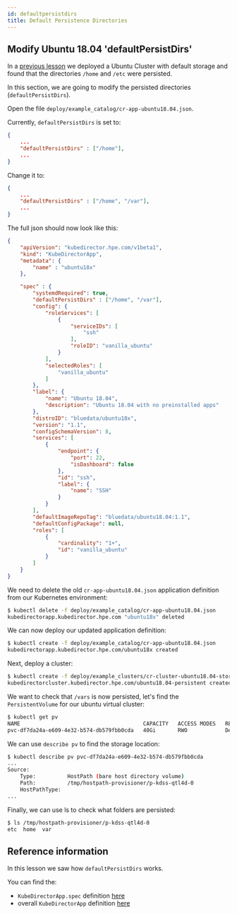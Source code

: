 ```yaml
---
id: defaultpersistdirs 
title: Default Persistence Directories 
---
```


## Modify Ubuntu 18.04 'defaultPersistDirs'

In a [previous lesson](/docs/kd-user/storage#deploy-a-cluster-with-default-storage) we deployed a Ubuntu Cluster with default storage and found that the directories `/home` and `/etc` were persisted.

In this section, we are going to modify the persisted directories (`defaultPersistDirs`).  

Open the file `deploy/example_catalog/cr-app-ubuntu18.04.json`.

Currently, `defaultPersistDirs` is set to:

```json
{ 
    ...
    "defaultPersistDirs" : ["/home"],
    ...
}
```

Change it to:

```json
{ 
    ...
    "defaultPersistDirs" : ["/home", "/var"],
    ...
}
```

The full json should now look like this:

```json
{
    "apiVersion": "kubedirector.hpe.com/v1beta1",
    "kind": "KubeDirectorApp",
    "metadata": {
        "name" : "ubuntu18x"
    },

    "spec" : {
        "systemdRequired": true,
        "defaultPersistDirs" : ["/home", "/var"],
        "config": {
            "roleServices": [
                {
                    "serviceIDs": [
                        "ssh"
                    ],
                    "roleID": "vanilla_ubuntu"
                }
            ],
            "selectedRoles": [
                "vanilla_ubuntu"
            ]
        },
        "label": {
            "name": "Ubuntu 18.04",
            "description": "Ubuntu 18.04 with no preinstalled apps"
        },
        "distroID": "bluedata/ubuntu18x",
        "version": "1.1",
        "configSchemaVersion": 8,
        "services": [
            {
                "endpoint": {
                    "port": 22,
                    "isDashboard": false
                },
                "id": "ssh",
                "label": {
                    "name": "SSH"
                }
            }
        ],
        "defaultImageRepoTag": "bluedata/ubuntu18.04:1.1",
        "defaultConfigPackage": null,
        "roles": [
            {
                "cardinality": "1+",
                "id": "vanilla_ubuntu"
            }
        ]
    }
}
```

We need to delete the old `cr-app-ubuntu18.04.json` application definition from our Kubernetes environment:

```bash
$ kubectl delete -f deploy/example_catalog/cr-app-ubuntu18.04.json 
kubedirectorapp.kubedirector.hpe.com "ubuntu18x" deleted
```

We can now deploy our updated application definition:

```bash
$ kubectl create -f deploy/example_catalog/cr-app-ubuntu18.04.json 
kubedirectorapp.kubedirector.hpe.com/ubuntu18x created
```

Next, deploy a cluster:

```bash
$ kubectl create -f deploy/example_clusters/cr-cluster-ubuntu18.04-stor.yaml 
kubedirectorcluster.kubedirector.hpe.com/ubuntu18.04-persistent created
```

We want to check that `/vars` is now persisted, let's find the `PersistentVolume` for our ubuntu virtual cluster:

```bash
$ kubectl get pv
NAME                                       CAPACITY   ACCESS MODES   RECLAIM POLICY   STATUS     CLAIM                    STORAGECLASS   REASON   AGE
pvc-df7da24a-e609-4e32-b574-db579fbb0cda   40Gi       RWO            Delete           Bound      default/p-kdss-qtl4d-0   standard                20s
```

We can use `describe pv` to find the storage location:

```bash
$ kubectl describe pv pvc-df7da24a-e609-4e32-b574-db579fbb0cda
...
Source:
    Type:          HostPath (bare host directory volume)
    Path:          /tmp/hostpath-provisioner/p-kdss-qtl4d-0
    HostPathType:  
...
```

Finally, we can use ls to check what folders are persisted:

```bash
$ ls /tmp/hostpath-provisioner/p-kdss-qtl4d-0
etc  home  var
```

## Reference information

In this lesson we saw how `defaultPersistDirs` works. 

You can find the:

 - `KubeDirectorApp.spec` definition [here](https://github.com/bluek8s/kubedirector/wiki/KubeDirectorApp-Definition#kubedirectorappspec)
 - overall `KubeDirectorApp` definition [here](https://github.com/bluek8s/kubedirector/wiki/KubeDirectorApp-Definition)

